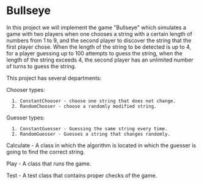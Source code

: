 # Bullseye

In this project we will implement the game "Bullseye" which simulates a game with two players when one chooses a string with a certain 
length of numbers from 1 to 9, and the second player to discover the string that the first player chose.
When the length of the string to be detected is up to 4, for a player guessing up to 100 attempts to guess the string, when the length
of the string exceeds 4, the second player has an unlimited number of turns to guess the string.

This project has several departments:

   Chooser types:
      
      1. ConstantChooser - choose one string that does not change.
      2. RandomChooser - choose a randomly modified string.
   
   Guesser types:
   
      1. ConstantGuesser - Guessing the same string every time.
      2. RandomGuesser - Guesses a string that changes randomly.
      
   Calculate - A class in which the algorithm is located in which the guesser is going to find the correct string.
   
   Play - A class that runs the game.
   
   Test - A test class that contains proper checks of the game.
   
   
